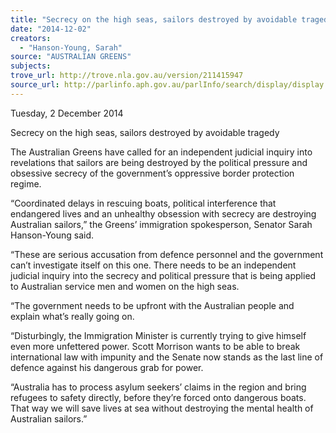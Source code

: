 ```yaml
---
title: "Secrecy on the high seas, sailors destroyed by avoidable tragedy"
date: "2014-12-02"
creators:
  - "Hanson-Young, Sarah"
source: "AUSTRALIAN GREENS"
subjects:
trove_url: http://trove.nla.gov.au/version/211415947
source_url: http://parlinfo.aph.gov.au/parlInfo/search/display/display.w3p;query=Id%3A%22media/pressrel/3541670%22
---
```


 Tuesday, 2 December 2014   

 Secrecy on the  high seas, sailors destroyed by avoidable  tragedy   

 The Australian Greens have called for an independent judicial inquiry into revelations that sailors are  being destroyed by the political pressure and obsessive secrecy of the government’s oppressive  border protection regime.   

 “Coordinated delays in rescuing boats, political interference that endangered lives and an unhealthy  obsession with secrecy are destroying Australian sailors,” the Greens’ immigration spokesperson,  Senator Sarah Hanson-Young said.   

 “These are serious accusation from defence personnel and the government can’t investigate itself on  this one. There needs to be an independent judicial inquiry into the secrecy and political pressure  that is being applied to Australian service men and women on the high seas.   

 “The government needs to be upfront with the Australian people and explain what’s really going on.   

 “Disturbingly, the Immigration Minister is currently trying to give himself even more unfettered  power. Scott Morrison wants to be able to break international law with impunity and the Senate  now stands as the last line of defence against his dangerous grab for power.   

 “Australia has to process asylum seekers’ claims in the region and bring refugees to safety directly,  before they’re forced onto dangerous boats. That way we will save lives at sea without destroying  the mental health of Australian sailors.”   

 

 

 

